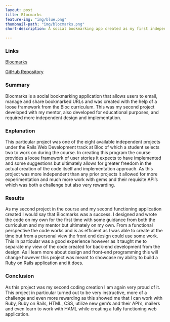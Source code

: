 ```yaml
---
layout: post
title: Blocmarks
feature-img: "img/blue.png"
thumbnail-path: "img/blocmarks.png"
short-description: A social bookmarking app created as my first independent project.

---
```

### Links
<a href="http://tranquil-oasis-88742.herokuapp.com/">Blocmarks</a>

<a href="https://github.com/swentling87/Bloccit">GitHub Repository</a>

### Summary

Blocmarks is a social bookmarking application that allows users to email, manage and share bookmarked URLs and was created with the help of a loose framework from the Bloc curriculum. This was my second project developed with my mentor, also developed for educational purposes, and required more independent design and implementation.

### Explanation

This particular project was one of the eight available independent projects under the Rails Web Development track at Bloc of which a student selects two to work on during the course. In creating this program the course provides a loose framework of user stories it expects to have implemented and some suggestions but ultimately allows for greater freedom in the actual creation of the code itself and implementation approach. As this project was more independent than any prior projects it allowed for more experimentation and much more work with gems and their requisite API’s which was both a challenge but also very rewarding.

### Results

As my second project in the course and my second functioning application created I would say that Blocmarks was a success. I designed and wrote the code on my own for the first time with some guidance from both the curriculum and my mentor but ultimately on my own. From a functional perspective the code works and is as efficient as I was able to create at the time but from a personal view the front end design could use some work. This in particular was a good experience however as it taught me to separate my view of the code created for back-end development from the design. As I learn more about design and front-end programming this will change however this project was meant to showcase my ability to build a Ruby on Rails application and it does.

### Conclusion

As this project was my second coding creation I am again very proud of it. This project in particular turned out to be very instructive, more of a challenge and even more rewarding as this showed me that I can work with Ruby, Ruby on Rails, HTML, CSS, utilize new gem’s and their API’s, mailers and even learn to work with HAML while creating a fully functioning web application.
